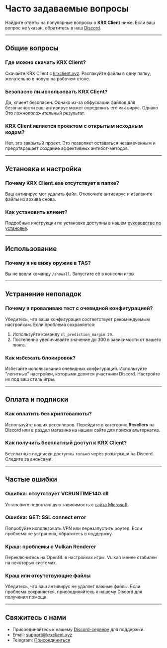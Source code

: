 

# Часто задаваемые вопросы

Найдите ответы на популярные вопросы о **KRX Client** ниже. Если ваш вопрос не указан, обратитесь в наш [Discord](https://discord.gg/MwzsHadQAe).

---

## Общие вопросы

### **Где можно скачать KRX Client?**
Скачайте KRX Client с [krxclient.xyz](https://krxclient.xyz). Распакуйте файлы в одну папку, желательно в новую на рабочем столе.

### **Безопасно ли использовать KRX Client?**
Да, клиент безопасен. Однако из-за обфускации файлов для безопасности ваш антивирус может определить его как вирус. Однако Это ложноположительный результат.

### **KRX Client является проектом с открытым исходным кодом?**
Нет, это закрытый проект. Это позволяет оставаться незамеченным и предотвращает создание эффективных антибот-методов.

---

## Установка и настройка

### **Почему KRX Client.exe отсутствует в папке?**
Ваш антивирус мог удалить файл. Отключите антивирус и извлеките файлы из архива снова.

### **Как установить клиент?**
Подробные инструкции по установке доступны в нашем [руководстве по установке](getting-started/installation.md).

---

## Использование

### **Почему я не вижу оружие в TAS?**
Вы не ввели команду `/showall`. Запустите её в консоли игры.

---

## Устранение неполадок

### **Почему я проваливаю тест с очевидной конфигурацией?**
Убедитесь, что ваша конфигурация соответствует рекомендуемым настройкам. Если проблема сохраняется:
1. Используйте команду `cl_prediction_margin 20`.
2. Постепенно увеличивайте значение до 300 в зависимости от вашего пинга.

### **Как избежать блокировок?**
Избегайте использования очевидных конфигураций. Используйте "легитные" настройки, которыми делятся участники Discord. Настройте их под ваш стиль игры.

---

## Оплата и подписки

### **Как оплатить без криптовалюты?**
Используйте наших реселлеров. Перейдите в категорию **Resellers** на Discord или в раздел магазина на нашем сайте для поиска альтернатив.

### **Как получить бесплатный доступ к KRX Client?**
Бесплатные подписки доступны только через розыгрыши на Discord. Следите за анонсами.

---

## Частые ошибки

### **Ошибка: отсутствует VCRUNTIME140.dll**
Установите недостающую зависимость с [сайта Microsoft](https://aka.ms/vs/17/release/vc_redist.x64.exe).

### **Ошибка: GET: SSL connect error**
Попробуйте использовать VPN или перезапустить роутер. Если проблема не устранена, обратитесь в поддержку.

### **Краш: проблемы с Vulkan Renderer**
Переключитесь на OpenGL в настройках игры. Vulkan менее стабилен на некоторых системах.

### **Краш или отсутствующие файлы**
Убедитесь, что ваш антивирус не удаляет важные файлы. Если проблема сохраняется, присоединяйтесь к нашему Discord для получения помощи.

---

## Свяжитесь с нами

- Присоединяйтесь к нашему [Discord-серверу](https://discord.gg/MwzsHadQAe) для поддержки.  
- Email: support@krxclient.xyz  
- Telegram: [Присоединиться](https://t.me/joinchat/4sp4Mduuf0RiZGM0)  
